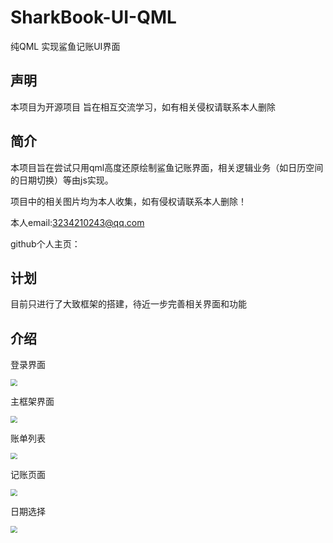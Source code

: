 # SharkBook-UI-QML
 纯QML 实现鲨鱼记账UI界面

## 声明

本项目为开源项目 旨在相互交流学习，如有相关侵权请联系本人删除

## 简介

本项目旨在尝试只用qml高度还原绘制鲨鱼记账界面，相关逻辑业务（如日历空间的日期切换）等由js实现。

项目中的相关图片均为本人收集，如有侵权请联系本人删除！

本人email:3234210243@qq.com 

github个人主页：

## 计划

目前只进行了大致框架的搭建，待近一步完善相关界面和功能

## 介绍

登录界面

<img src="E:\Git-backup\SharkBook-UI-QML\GIF\login.gif" style="zoom: 67%;" />

主框架界面

<img src="E:\Git-backup\SharkBook-UI-QML\GIF\main_frame.gif" style="zoom: 67%;" />



账单列表

<img src="E:\Git-backup\SharkBook-UI-QML\GIF\book_view.gif" style="zoom:67%;" />

记账页面

<img src="E:\Git-backup\SharkBook-UI-QML\GIF\booking.gif" style="zoom:67%;" />

日期选择

<img src="E:\Git-backup\SharkBook-UI-QML\GIF\date_select.gif" style="zoom:67%;" />
